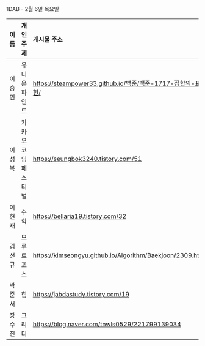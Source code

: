 1DAB - 2월 6일 목요일

| 이름 | 개인 주제 | 게시물 주소 |
| :------: | :----------: | :---------------------------------------------------------- |
| 이승민 | 유니온파인드 | https://steampower33.github.io/백준/백준-1717-집합의-표현/ |
| 이성복 | 카카오코딩페스티벌 | https://seungbok3240.tistory.com/51 |
| 이현재 | 수학 | https://bellaria19.tistory.com/32 |
| 김선규 | 브루트포스 | https://kimseongyu.github.io/Algorithm/Baekjoon/2309.html |
| 박준서 | 힙 | https://jabdastudy.tistory.com/19 |
| 장수진 | 그리디 | https://blog.naver.com/tnwls0529/221799139034 |
